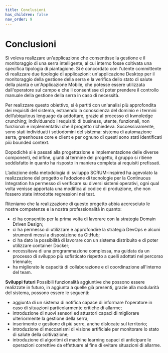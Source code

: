 ```yaml
---
title: Conclusioni
has_children: false
nav_order: 9
---
```


# Conclusioni

Si voleva realizzare un'applicazione che consentisse la gestione e il monitoraggio di una serra intelligente, al cui interno fosse coltivata una specifica tipologia di piantagione. Si è concordato con l'utente committente di realizzare due tipologie di applicazioni: un'applicazione Desktop per il monitoraggio della gestione della serra e la verifica dello stato di salute della pianta e un'Applicazione Mobile, che potesse essere utilizzata dall'operatore sul campo e che li consentisse di poter prendere il controllo manuale della gestione della serra in caso di necessità.

Per realizzare questo obiettivo, si è partiti con un'analisi più approfondita dei requisiti del sistema, estraendo la conoscienza del dominio e i termini dell’ubiquitous lenguage da addottare, grazie al processo di kwnoledge crunching; individuando i requisiti: di business, utente, funzionali, non funzionali e implementativi che il progetto richiedeva. Successivamente, sono stati individuati i sottodomini del sistema: sistema di automazione serra, greenhouse core e client e per ognuno di questi sono stati identificati più bounded context.

Dopodichè si è passati alla progettazione e implementazione delle diverse componenti, ed infine, giunti al termine del progetto, il gruppo si ritiene soddisfatto in quanto ha risposto in maniera completa ai requisiti prefissati.

L’adozione della metodologia di sviluppo SCRUM-inspired ha agevolato la realizzazione del progetto e l’adozione di tecnologie per la Continuous Integration ha permesso di verificare su diversi sistemi operativi, ogni qual volta venisse apportata una modifica al codice di produzione, che non fossero state introdotte regressioni nei test.

Riteniamo che la realizzazione di questo progetto abbia accresciuto le nostre competenze e la nostra professionalità in quanto:

- ci ha consentito per la prima volta di lavorare con la strategia Domain Driven Design;
- ci ha permesso di utilizzare e approfondire la strategia DevOps e alcuni strumenti messi a disposizione da GitHub;
- ci ha dato la possibilità di lavorare con un sistema distribuito e di poter utilizzare container Docker;
- necessitava di una programmazione complessa, ma guidata da un processo di sviluppo più sofisticato rispetto a quelli adottati nel percorso triennale;
- ha migliorato le capacità di collaborazione e di coordinazione all'interno del team.

**Sviluppi futuri**
Possibili funzionalità aggiuntive che possono essere realizzate in futuro, in aggiunta a quelle già presenti, grazie alla modularità del sistema, possono essere le seguenti:

- aggiunta di un sistema di notifica capace di informare l'operatore in caso di situazioni particolarmente critiche di allarme;
- introduzione di nuovi sensori ed attuatori capaci di migliorare ulteriormente la gestione della serra;
- inserimento e gestione di più serre, anche dislocate sul territorio;
- introduzione di meccanismi di visione artificiale per monitorare lo stato di salute della coltivazione;
- introduzione di algoritmi di machine learning capaci di anticipare le operazioni correttive da effettuare al fine di evitare situazioni di allarme.